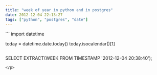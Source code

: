 ```yaml
---
title: "week of year in python and in postgres"
date: 2012-12-04 22:13:27
tags: ["python", "postgres", "date"]
---
```


<p>
```
import datetime

today = datetime.date.today()
today.isocalendar()[1]

```

```
SELECT EXTRACT(WEEK FROM TIMESTAMP '2012-12-04 20:38:40');
```
</p>

